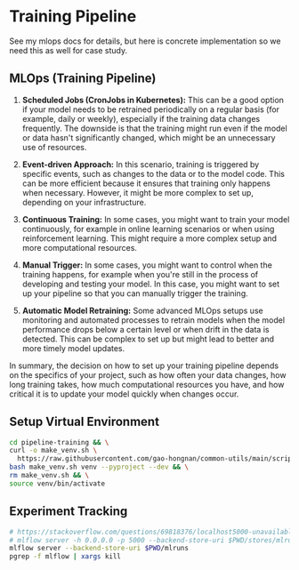 # Training Pipeline

See my mlops docs for details, but here is concrete implementation
so we need this as well for case study.

## MLOps (Training Pipeline)

1. **Scheduled Jobs (CronJobs in Kubernetes):** This can be a good option if
   your model needs to be retrained periodically on a regular basis (for
   example, daily or weekly), especially if the training data changes
   frequently. The downside is that the training might run even if the model or
   data hasn't significantly changed, which might be an unnecessary use of
   resources.

2. **Event-driven Approach:** In this scenario, training is triggered by
   specific events, such as changes to the data or to the model code. This can
   be more efficient because it ensures that training only happens when
   necessary. However, it might be more complex to set up, depending on your
   infrastructure.

3. **Continuous Training:** In some cases, you might want to train your model
   continuously, for example in online learning scenarios or when using
   reinforcement learning. This might require a more complex setup and more
   computational resources.

4. **Manual Trigger:** In some cases, you might want to control when the
   training happens, for example when you're still in the process of developing
   and testing your model. In this case, you might want to set up your pipeline
   so that you can manually trigger the training.

5. **Automatic Model Retraining:** Some advanced MLOps setups use monitoring and
   automated processes to retrain models when the model performance drops below
   a certain level or when drift in the data is detected. This can be complex to
   set up but might lead to better and more timely model updates.

In summary, the decision on how to set up your training pipeline depends on the
specifics of your project, such as how often your data changes, how long
training takes, how much computational resources you have, and how critical it
is to update your model quickly when changes occur.

## Setup Virtual Environment

```bash
cd pipeline-training && \
curl -o make_venv.sh \
  https://raw.githubusercontent.com/gao-hongnan/common-utils/main/scripts/devops/make_venv.sh && \
bash make_venv.sh venv --pyproject --dev && \
rm make_venv.sh && \
source venv/bin/activate
```

## Experiment Tracking

```bash
# https://stackoverflow.com/questions/69818376/localhost5000-unavailable-in-macos-v12-monterey
# mlflow server -h 0.0.0.0 -p 5000 --backend-store-uri $PWD/stores/mlruns
mlflow server --backend-store-uri $PWD/mlruns
pgrep -f mlflow | xargs kill
```
